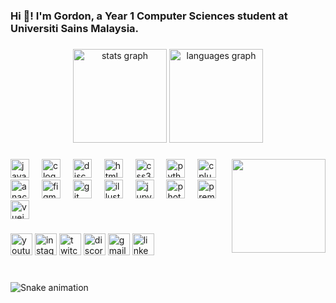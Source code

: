 <h3 align = "left">Hi 👋! I'm Gordon, a Year 1 Computer Sciences student at Universiti Sains Malaysia.</h3>

###

<div align = "center">
  <img src = "https://github-readme-stats.vercel.app/api?username=ccchaigordon&hide_title=false&hide_rank=false&show_icons=true&include_all_commits=true&count_private=true&disable_animations=false&theme=dracula&locale=en&hide_border=false" height="150" alt="stats graph"  />
  <img src = "https://github-readme-stats.vercel.app/api/top-langs?username=ccchaigordon&locale=en&hide_title=false&layout=compact&card_width=320&langs_count=5&theme=dracula&hide_border=false" height = "150" alt = "languages graph"  />
</div>

###

<img align = "right" height = "150" src = "https://media.tenor.com/q3H6BzODyJAAAAAC/bocchi-bocchi-the-rock.gif"  />

###

<div align = "left">
  <img src = "https://cdn.jsdelivr.net/gh/devicons/devicon/icons/javascript/javascript-original.svg" height = "30" alt = "javascript logo"  />
  <img width = "12" />
  <img src = "https://cdn.jsdelivr.net/gh/devicons/devicon@latest/icons/c/c-original.svg" height = "30" alt = "c logo"  />
  <img width = "12" />
  <img src = "https://cdn.jsdelivr.net/gh/devicons/devicon@latest/icons/discordjs/discordjs-original-wordmark.svg" height = "30" alt = "discordjs logo"  />
  <img width = "12" />
  <img src = "https://cdn.jsdelivr.net/gh/devicons/devicon/icons/html5/html5-original.svg" height = "30" alt = "html5 logo"  />
  <img width = "12" />
  <img src = "https://cdn.jsdelivr.net/gh/devicons/devicon/icons/css3/css3-original.svg" height = "30" alt = "css3 logo"  />
  <img width = "12" />
  <img src="https://cdn.jsdelivr.net/gh/devicons/devicon/icons/python/python-original.svg" height = "30" alt = "python logo"  />
  <img width = "12" />
  <img src = "https://cdn.jsdelivr.net/gh/devicons/devicon@latest/icons/cplusplus/cplusplus-original.svg" height = "30" alt = "cplusplus logo"  />
  <img width = "12" />
  <img src = "https://cdn.jsdelivr.net/gh/devicons/devicon@latest/icons/anaconda/anaconda-original-wordmark.svg" height = "30" alt = "anaconda logo" />
  <img width = "12" />
  <img src = "https://cdn.jsdelivr.net/gh/devicons/devicon@latest/icons/figma/figma-original.svg" height = "30" alt = "figma logo" />
  <img width = "12" />
  <img src = "https://cdn.jsdelivr.net/gh/devicons/devicon@latest/icons/git/git-original-wordmark.svg" height = "30" alt = "git logo" />
  <img width = "12" />
  <img src = "https://cdn.jsdelivr.net/gh/devicons/devicon@latest/icons/illustrator/illustrator-plain.svg" height = "30" alt = "illustrator logo" />
  <img width = "12" />
  <img src = "https://cdn.jsdelivr.net/gh/devicons/devicon@latest/icons/jupyter/jupyter-original-wordmark.svg" height = "30" alt = "jupyter logo" />
  <img width = "12" />
  <img src = "https://cdn.jsdelivr.net/gh/devicons/devicon@latest/icons/photoshop/photoshop-original.svg" height = "30" alt = "photoshop logo" />
  <img width = "12" />
  <img src = "https://cdn.jsdelivr.net/gh/devicons/devicon@latest/icons/premierepro/premierepro-original.svg" height = "30" alt = "premiere pro logo" />
  <img width = "12" />
  <img src = "https://cdn.jsdelivr.net/gh/devicons/devicon@latest/icons/vuejs/vuejs-original-wordmark.svg" height = "30" alt = "vuejs logo" />
</div>

###

<div align="left">
  <img src="https://img.shields.io/static/v1?message=Youtube&logo=youtube&label=&color=FF0000&logoColor=white&labelColor=&style=for-the-badge" height="35" alt="youtube logo"  />
  <img src="https://img.shields.io/static/v1?message=Instagram&logo=instagram&label=&color=E4405F&logoColor=white&labelColor=&style=for-the-badge" height="35" alt="instagram logo"  />
  <img src="https://img.shields.io/static/v1?message=Twitch&logo=twitch&label=&color=9146FF&logoColor=white&labelColor=&style=for-the-badge" height="35" alt="twitch logo"  />
  <img src="https://img.shields.io/static/v1?message=Discord&logo=discord&label=&color=7289DA&logoColor=white&labelColor=&style=for-the-badge" height="35" alt="discord logo"  />
  <img src="https://img.shields.io/static/v1?message=Gmail&logo=gmail&label=&color=D14836&logoColor=white&labelColor=&style=for-the-badge" height="35" alt="gmail logo"  />
  <img src="https://img.shields.io/static/v1?message=LinkedIn&logo=linkedin&label=&color=0077B5&logoColor=white&labelColor=&style=for-the-badge" height="35" alt="linkedin logo"  />
</div>

###

<br clear="both">

<img src="https://raw.githubusercontent.com/maurodesouza/maurodesouza/output/snake.svg" alt="Snake animation" />

###
